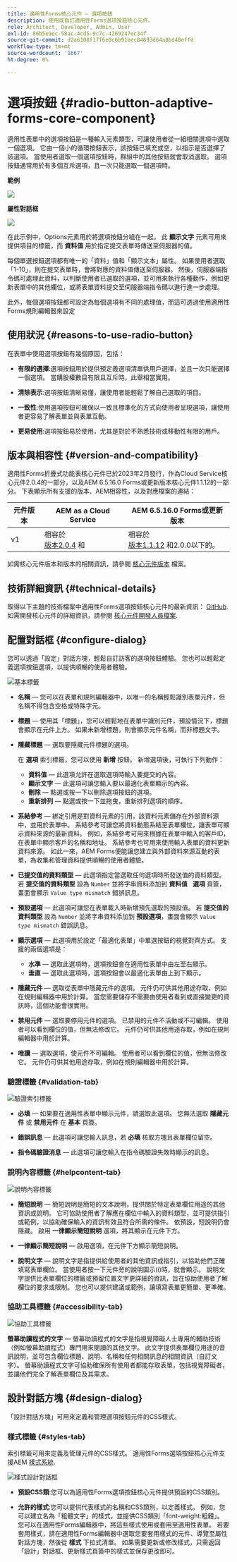 ```yaml
---
title: 適用性Forms核心元件 — 選項按鈕
description: 使用或自訂適用性Forms選項按鈕核心元件。
role: Architect, Developer, Admin, User
exl-id: 86b5e9ec-58ac-4cd5-9c7c-4269247ec34f
source-git-commit: d2a6108f17f6e0c6b91bec84893d64a8bd48effd
workflow-type: tm+mt
source-wordcount: '1667'
ht-degree: 0%

---
```


# 選項按鈕 {#radio-button-adaptive-forms-core-component}

適用性表單中的選項按鈕是一種輸入元素類型，可讓使用者從一組相關選項中選取一個選項。 它由一個小的循環按鈕表示，該按鈕已填充或空，以指示是否選擇了該選項。 當使用者選取一個選項按鈕時，群組中的其他按鈕就會取消選取。 選項按鈕通常用於有多個互斥選項，且一次只能選取一個選項時。

**範例**

![](/help/adaptive-forms/assets/radio-button.png)

**屬性對話框**

![](/help/adaptive-forms/assets/radio-button-properties.png)

在此示例中，Options元素用於將選項按鈕分組在一起。 此 **顯示文字** 元素可用來提供項目的標籤，而 **資料值** 用於指定提交表單時傳送至伺服器的值。

每個單選按鈕選項都有唯一的「資料」值和「顯示文本」屬性。 如果使用者選取「1-10」，則在提交表單時，會將對應的資料值傳送至伺服器。 然後，伺服器端指令碼可處理此資料，以判斷使用者已選取的選項，並可用來執行各種動作，例如更新表單中的其他欄位，或將表單資料提交至伺服器端指令碼以進行進一步處理。

此外，每個選項按鈕都可設定為每個選項有不同的處理值，而這可透過使用適用性Forms規則編輯器來設定

## 使用狀況 {#reasons-to-use-radio-button}

在表單中使用選項按鈕有幾個原因，包括：

* **有限的選擇**:選項按鈕用於提供預定義選項清單供用戶選擇，並且一次只能選擇一個選項。 當購股權數目有限且互斥時，此舉相當實用。

* **清除表示**:選項按鈕清晰易懂，讓使用者能輕鬆了解自己選取的項目。

* **一致性**:使用選項按鈕可確保以一致且標準化的方式向使用者呈現選項，讓使用者更容易了解表單並與表單互動。

* **更易使用**:選項按鈕易於使用，尤其是對於不熟悉技術或移動性有限的用戶。

## 版本與相容性 {#version-and-compatibility}

適用性Forms折疊式功能表核心元件已於2023年2月發行，作為Cloud Service核心元件2.0.4的一部分，以及AEM 6.5.16.0 Forms或更新版本核心元件1.1.12的一部分。 下表顯示所有支援的版本、AEM相容性，以及對應檔案的連結：

| 元件版本 | AEM as a Cloud Service  | AEM 6.5.16.0 Forms或更新版本 |
|---|---|---|
| v1 | 相容於<br>[版本2.0.4](/help/adaptive-forms/version.md) 和 | 相容於<br>[版本1.1.12](/help/adaptive-forms/version.md) 和2.0.0以下的。 |

如需核心元件版本和版本的相關資訊，請參閱 [核心元件版本](/help/adaptive-forms/version.md) 檔案。

<!-- ## Sample Component Output {#sample-component-output}

To experience the Accordion Component as well as see examples of its configuration options as well as HTML and JSON output, visit the [Component Library](https://adobe.com/go/aem_cmp_library_accordion). -->

## 技術詳細資訊 {#technical-details}

取得以下主題的技術檔案中適用性Forms選項按鈕核心元件的最新資訊： [GitHub](https://github.com/adobe/aem-core-forms-components/tree/master/ui.af.apps/src/main/content/jcr_root/apps/core/fd/components/form/radiobutton/v1/radiobutton). 如需開發核心元件的詳細資訊，請參閱 [核心元件開發人員檔案](/help/developing/overview.md).

## 配置對話框 {#configure-dialog}

您可以透過「設定」對話方塊，輕鬆自訂訪客的選項按鈕體驗。 您也可以輕鬆定義選項按鈕選項，以提供順暢的使用者體驗。

![基本標籤](/help/adaptive-forms/assets/radiobutton_basictab.png)

* **名稱**  — 您可以在表單和規則編輯器中，以唯一的名稱輕鬆識別表單元件，但名稱不得包含空格或特殊字元。

* **標題**  — 使用其「標題」，您可以輕鬆地在表單中識別元件，預設情況下，標題會顯示在元件上方。 如果未新增標題，則會顯示元件名稱，而非標題文字。

* **隱藏標題**  — 選取要隱藏元件標題的選項。

   在 **選項** 索引標籤，您可以使用 **新增** 按鈕。 新增選項後，可執行下列動作：

   * **資料值**  — 此選項允許在選取選項時輸入要提交的內容。
   * **顯示文字**  — 此選項可讓您輸入要以最適化表單顯示的內容。
   * **刪除**  — 點選或按一下以刪除選項按鈕的選項。
   * **重新排列**  — 點選或按一下並拖曳，重新排列選項的順序。

* **系結參考**  — 綁定引用是對資料元素的引用，該資料元素儲存在外部資料源中，並用於表單中。 系結參考可讓您將資料動態系結至表單欄位，讓表單可顯示資料來源的最新資料。 例如，系結參考可用來根據在表單中輸入的客戶ID，在表單中顯示客戶的名稱和地址。 系結參考也可用來使用輸入表單的資料更新資料來源。 如此一來，AEM Forms便能讓您建立與外部資料來源互動的表單，為收集和管理資料提供順暢的使用者體驗。

* **已提交值的資料類型**  — 此選項指定當選取任何選項時所發送值的資料類型。 若 **提交值的資料類型** 設為 `Number` 並將字串資料添加到 **資料值** &#x200B; &#x200B; **選項** 頁簽，畫面會顯示 `Value type mismatch` 錯誤訊息。

* **預設選項**  — 此選項可讓您在表單載入時新增預先選取的預設值。 若 **提交值的資料類型** 設為 `Number` 並將字串資料添加到 **預設選項**，畫面會顯示 `Value type mismatch` 錯誤訊息。

* **顯示選項**  — 此選項用於設定「最適化表單」中單選按鈕的視覺對齊方式。 支援的兩個選項是：
   * **水準**  — 選取此選項時，選項按鈕會在適用性表單中由左至右顯示。
   * **垂直**  — 選取此選項時，選項按鈕會以最適化表單由上到下顯示。
* **隱藏元件**  — 選取從表單中隱藏元件的選項。 元件仍可供其他用途存取，例如在規則編輯器中用於計算。 當您需要儲存不需要由使用者看到或直接變更的資訊時，這個功能會很實用。
* **禁用元件**  — 選取要停用元件的選項。 已禁用的元件不活動或不可編輯。 使用者可以看到欄位的值，但無法修改它。 元件仍可供其他用途存取，例如在規則編輯器中用於計算。
* **唯讀**  — 選取選項，使元件不可編輯。 使用者可以看到欄位的值，但無法修改它。 元件仍可供其他用途存取，例如在規則編輯器中用於計算。

### 驗證標籤 {#validation-tab}

![驗證索引標籤](/help/adaptive-forms/assets/radiobutton_validationtab.png)

* **必填**  — 如果要在適用性表單中顯示元件，請選取此選項。 您無法選取 **隱藏元件** 或 **禁用元件**  在 **基本** 頁簽。

* **錯誤訊息**  — 此選項可讓您輸入訊息，若 **必填** 核取方塊且表單欄位留空。

* **指令碼驗證消息**  — 此選項可讓您輸入在指令碼驗證失敗時顯示的訊息。

### 說明內容標籤 {#helpcontent-tab}

![說明內容標籤](/help/adaptive-forms/assets/radiobutton_helptab.png)

* **簡短說明**  — 簡短說明是簡短的文本說明，提供關於特定表單欄位用途的其他資訊或說明。 它可協助使用者了解應在欄位中輸入的資料類型，並可提供指引或範例，以協助確保輸入的資訊有效且符合所需的條件。 依預設，短說明仍會隱藏。 啟用 **一律顯示簡短說明** 選項，將其顯示在元件下方。

* **一律顯示簡短說明**  — 啟用選項，在元件下方顯示簡短說明。

* **說明文字**  — 說明文字是指提供給使用者的其他資訊或指引，以協助他們正確填寫表單欄位。 當使用者按一下元件旁的說明圖示(i)時，就會顯示。 說明文字提供比表單欄位的標籤或預留位置文字更詳細的資訊，旨在協助使用者了解欄位的要求或限制。 您也可以提供建議或範例，讓填寫表單更簡單、更準確。

### 協助工具標籤 {#accessibility-tab}

![協助工具標籤](/help/adaptive-forms/assets/radiobutton_accessibilitytab.png)

**螢幕助讀程式的文字**  — 螢幕助讀程式的文字是指視覺障礙人士專用的輔助技術（例如螢幕助讀程式）專門用來閱讀的其他文字。 此文字提供表單欄位用途的音訊說明，並可包含欄位標題、說明、名稱和任何相關訊息的相關資訊（自訂文字）。 螢幕助讀程式文字可協助確保所有使用者都能存取表單，包括視覺障礙者，並讓他們完全了解表單欄位及其需求。

## 設計對話方塊 {#design-dialog}

「設計對話方塊」可用來定義和管理選項按鈕元件的CSS樣式。


### 樣式標籤 {#styles-tab}

索引標籤可用來定義及管理元件的CSS樣式。 適用性Forms選項按鈕核心元件支援AEM [樣式系統](/help/get-started/authoring.md#component-styling).

![樣式設計對話框](/help/adaptive-forms/assets/radiobutton_designdialog.png)

* **預設CSS類**:您可以為適用性Forms選項按鈕核心元件提供預設的CSS類別。

* **允許的樣式**:您可以提供代表樣式的名稱和CSS類別，以定義樣式。 例如，您可以建立名為「粗體文字」的樣式，並提供CSS類別「font-weight:粗體」。 您可以在適用性Forms編輯器中，將這些樣式使用或套用至適用性表單。 若要套用樣式，請在適用性Forms編輯器中選取您要套用樣式的元件、導覽至屬性對話方塊，然後從 **樣式** 下拉式清單。 如果需要更新或修改樣式，只需返回「設計」對話框、更新樣式頁簽中的樣式並保存更改即可。

